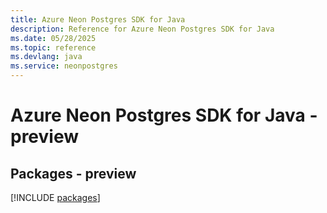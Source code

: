 ```yaml
---
title: Azure Neon Postgres SDK for Java
description: Reference for Azure Neon Postgres SDK for Java
ms.date: 05/28/2025
ms.topic: reference
ms.devlang: java
ms.service: neonpostgres
---
```

# Azure Neon Postgres SDK for Java - preview
## Packages - preview
[!INCLUDE [packages](neon-postgres-index.md)]